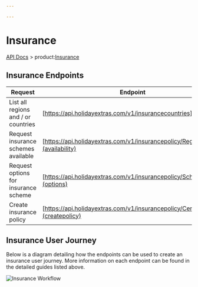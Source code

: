 ```yaml
---

---
```


# Insurance

[API Docs](/hxapi/) > product:[Insurance](index)

## Insurance Endpoints

 | Request | Endpoint | Method |
 | ------- | -------- | ------ |
 | List all regions and / or countries | [https://api.holidayextras.com/v1/insurancecountries](countries) | GET |
 | Request insurance schemes available | [https://api.holidayextras.com/v1/insurancepolicy/RegionCode](availability) | GET |
 | Request options for insurance scheme | [https://api.holidayextras.com/v1/insurancepolicy/SchemeCode](options) | GET |
 | Create insurance policy | [https://api.holidayextras.com/v1/insurancepolicy/CertificateRef](createpolicy) | POST |


## Insurance User Journey

Below is a diagram detailing how the endpoints can be used to create an insurance user journey. More information on each endpoint can be found in the detailed guides listed above.

![Insurance Workflow](https://github.com/holidayextras/partner-api-docs/raw/master/site/hxapi/insurance/workflow.png)
